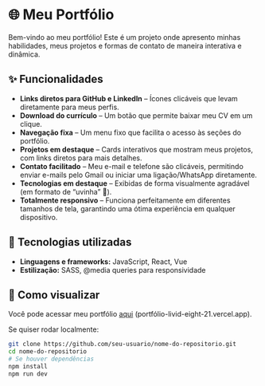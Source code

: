 # 🌐 Meu Portfólio  

Bem-vindo ao meu portfólio! Este é um projeto onde apresento minhas habilidades, meus projetos e formas de contato de maneira interativa e dinâmica.  

## ✨ Funcionalidades  

- **Links diretos para GitHub e LinkedIn** – Ícones clicáveis que levam diretamente para meus perfis.  
- **Download do currículo** – Um botão que permite baixar meu CV em um clique.  
- **Navegação fixa** – Um menu fixo que facilita o acesso às seções do portfólio.  
- **Projetos em destaque** – Cards interativos que mostram meus projetos, com links diretos para mais detalhes.  
- **Contato facilitado** – Meu e-mail e telefone são clicáveis, permitindo enviar e-mails pelo Gmail ou iniciar uma ligação/WhatsApp diretamente.  
- **Tecnologias em destaque** – Exibidas de forma visualmente agradável (em formato de “uvinha” 🍇).  
- **Totalmente responsivo** – Funciona perfeitamente em diferentes tamanhos de tela, garantindo uma ótima experiência em qualquer dispositivo.  

## 🚀 Tecnologias utilizadas  

- **Linguagens e frameworks:** JavaScript, React, Vue  
- **Estilização:** SASS, @media queries para responsividade  

## 📂 Como visualizar  

Você pode acessar meu portfólio [aqui](#) (portfólio-livid-eight-21.vercel.app).  

Se quiser rodar localmente:  

```bash
git clone https://github.com/seu-usuario/nome-do-repositorio.git  
cd nome-do-repositorio  
# Se houver dependências
npm install  
npm run dev  
